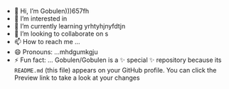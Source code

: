 - 👋 Hi, I’m Gobulen)))657fh
- 👀 I’m interested in 
- 🌱 I’m currently learning yrhtyhjnyfdtjn
- 💞️ I’m looking to collaborate on s
- 📫 How to reach me ...
- 😄 Pronouns: ...mhdgumkgju
- ⚡ Fun fact: ...
Gobulen/Gobulen is a ✨ special ✨ repository because its `README.md` (this file) appears on your GitHub profile.
You can click the Preview link to take a look at your changes
